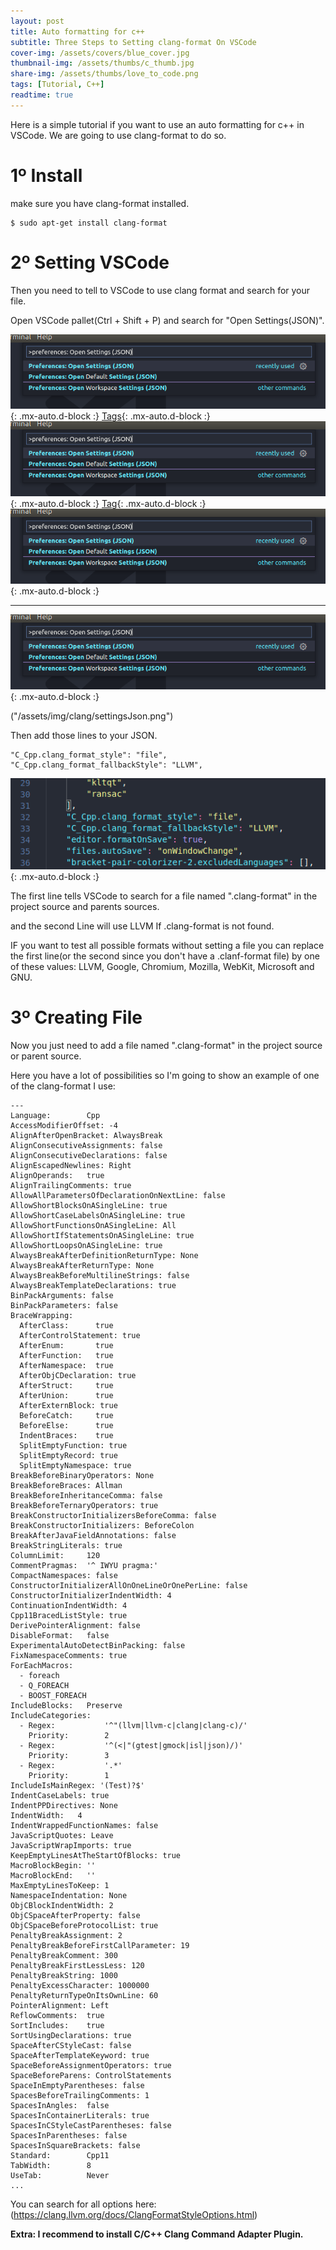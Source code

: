 ```yaml
---
layout: post
title: Auto formatting for c++
subtitle: Three Steps to Setting clang-format On VSCode
cover-img: /assets/covers/blue_cover.jpg
thumbnail-img: /assets/thumbs/c_thumb.jpg
share-img: /assets/thumbs/love_to_code.png
tags: [Tutorial, C++]
readtime: true
---
```


Here is a simple tutorial if you want to use an auto formatting for c++ in VSCode. We are going to use clang-format to do so.

# 1º Install

make sure you have clang-format installed.

```
$ sudo apt-get install clang-format
```

# 2º Setting VSCode

Then you need to tell to VSCode to use clang format and search for your file.

Open VSCode pallet(Ctrl + Shift + P) and search for "Open Settings(JSON)".

![Tag](assets/img/clang/settingsJson.png){: .mx-auto.d-block :}
[Tags](assets/img/clang/settingsJson.png){: .mx-auto.d-block :}
![Tags](assets/img/clang/settingsJson.png){: .mx-auto.d-block :}
[Tag](assets/img/clang/settingsJson.png){: .mx-auto.d-block :}
![Image](../assets/img/clang/settingsJson.png){: .mx-auto.d-block :}

---

![Crepe](../assets/img/clang/settingsJson.png){: .mx-auto.d-block :}

("/assets/img/clang/settingsJson.png")

Then add those lines to your JSON.

```
"C_Cpp.clang_format_style": "file",
"C_Cpp.clang_format_fallbackStyle": "LLVM",
```

![Crepe](/assets/img/clang/clangSave.png){: .mx-auto.d-block :}

The first line tells VSCode to search for a file named ".clang-format" in the project source and parents sources.

and the second Line will use LLVM If .clang-format is not found.

IF you want to test all possible formats without setting a file you can replace the first line(or the second since you don't have a .clanf-format file) by one of these values: LLVM, Google, Chromium, Mozilla, WebKit, Microsoft and GNU.

# 3º Creating File

Now you just need to add a file named ".clang-format" in the project source or parent source.

Here you have a lot of possibilities so I'm going to show an example of one of the clang-format I use:

```
---
Language:        Cpp
AccessModifierOffset: -4
AlignAfterOpenBracket: AlwaysBreak
AlignConsecutiveAssignments: false
AlignConsecutiveDeclarations: false
AlignEscapedNewlines: Right
AlignOperands:   true
AlignTrailingComments: true
AllowAllParametersOfDeclarationOnNextLine: false
AllowShortBlocksOnASingleLine: true
AllowShortCaseLabelsOnASingleLine: true
AllowShortFunctionsOnASingleLine: All
AllowShortIfStatementsOnASingleLine: true
AllowShortLoopsOnASingleLine: true
AlwaysBreakAfterDefinitionReturnType: None
AlwaysBreakAfterReturnType: None
AlwaysBreakBeforeMultilineStrings: false
AlwaysBreakTemplateDeclarations: true
BinPackArguments: false
BinPackParameters: false
BraceWrapping:
  AfterClass:      true
  AfterControlStatement: true
  AfterEnum:       true
  AfterFunction:   true
  AfterNamespace:  true
  AfterObjCDeclaration: true
  AfterStruct:     true
  AfterUnion:      true
  AfterExternBlock: true
  BeforeCatch:     true
  BeforeElse:      true
  IndentBraces:    true
  SplitEmptyFunction: true
  SplitEmptyRecord: true
  SplitEmptyNamespace: true
BreakBeforeBinaryOperators: None
BreakBeforeBraces: Allman
BreakBeforeInheritanceComma: false
BreakBeforeTernaryOperators: true
BreakConstructorInitializersBeforeComma: false
BreakConstructorInitializers: BeforeColon
BreakAfterJavaFieldAnnotations: false
BreakStringLiterals: true
ColumnLimit:     120
CommentPragmas:  '^ IWYU pragma:'
CompactNamespaces: false
ConstructorInitializerAllOnOneLineOrOnePerLine: false
ConstructorInitializerIndentWidth: 4
ContinuationIndentWidth: 4
Cpp11BracedListStyle: true
DerivePointerAlignment: false
DisableFormat:   false
ExperimentalAutoDetectBinPacking: false
FixNamespaceComments: true
ForEachMacros:
  - foreach
  - Q_FOREACH
  - BOOST_FOREACH
IncludeBlocks:   Preserve
IncludeCategories:
  - Regex:           '^"(llvm|llvm-c|clang|clang-c)/'
    Priority:        2
  - Regex:           '^(<|"(gtest|gmock|isl|json)/)'
    Priority:        3
  - Regex:           '.*'
    Priority:        1
IncludeIsMainRegex: '(Test)?$'
IndentCaseLabels: true
IndentPPDirectives: None
IndentWidth:   4
IndentWrappedFunctionNames: false
JavaScriptQuotes: Leave
JavaScriptWrapImports: true
KeepEmptyLinesAtTheStartOfBlocks: true
MacroBlockBegin: ''
MacroBlockEnd:   ''
MaxEmptyLinesToKeep: 1
NamespaceIndentation: None
ObjCBlockIndentWidth: 2
ObjCSpaceAfterProperty: false
ObjCSpaceBeforeProtocolList: true
PenaltyBreakAssignment: 2
PenaltyBreakBeforeFirstCallParameter: 19
PenaltyBreakComment: 300
PenaltyBreakFirstLessLess: 120
PenaltyBreakString: 1000
PenaltyExcessCharacter: 1000000
PenaltyReturnTypeOnItsOwnLine: 60
PointerAlignment: Left
ReflowComments:  true
SortIncludes:    true
SortUsingDeclarations: true
SpaceAfterCStyleCast: false
SpaceAfterTemplateKeyword: true
SpaceBeforeAssignmentOperators: true
SpaceBeforeParens: ControlStatements
SpaceInEmptyParentheses: false
SpacesBeforeTrailingComments: 1
SpacesInAngles:  false
SpacesInContainerLiterals: true
SpacesInCStyleCastParentheses: false
SpacesInParentheses: false
SpacesInSquareBrackets: false
Standard:        Cpp11
TabWidth:        8
UseTab:          Never
...
```

You can search for all options here: (https://clang.llvm.org/docs/ClangFormatStyleOptions.html)

**Extra: I recommend to install C/C++ Clang Command Adapter Plugin.**
